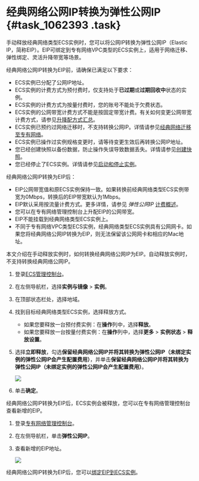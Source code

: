 # 经典网络公网IP转换为弹性公网IP {#task_1062393 .task}

手动释放经典网络类型ECS实例时，您可以将公网IP转换为弹性公网IP（Elastic IP，简称EIP）。EIP可绑定到专有网络VPC类型的ECS实例上，适用于网络迁移、弹性绑定、灵活升降带宽等场景。

经典网络公网IP转换为EIP前，请确保已满足以下要求：

-   ECS实例已分配了公网IP地址。
-   ECS实例的计费方式为预付费时，仅支持处于**已过期**或**过期回收中**状态的实例。
-   ECS实例的计费方式为按量付费时，您的账号不能处于欠费状态。
-   ECS实例的公网带宽计费方式不能是按固定带宽计费。有关如何变更公网带宽计费方式，请参见[升降配方式汇总](../cn.zh-CN/实例/升降配实例/升降配方式汇总.md#)。
-   ECS实例已预约过网络迁移时，不支持转换公网IP。详情请参见[经典网络迁移至专有网络](cn.zh-CN/网络/经典网络迁移至专有网络.md#)。
-   ECS实例已操作过实例规格变更时，请等待变更生效后再转换公网IP地址。
-   您已经创建快照以备份数据，防止操作失误导致数据丢失。详情请参见[创建快照](cn.zh-CN/快照/使用快照/创建快照.md#)。
-   您已经停止了ECS实例。详情请参见[启动和停止实例](../cn.zh-CN/实例/管理实例/启动和停止实例.md#)。

经典网络公网IP转换为EIP后：

-   EIP公网带宽值和原ECS实例保持一致。如果转换前经典网络类型ECS实例带宽为0Mbps，转换后的EIP带宽默认为1Mbps。
-   EIP默认采用按流量计费方式。更多详情，请参见 *弹性公网IP* [计费概述](../../../../../cn.zh-CN/产品定价/计费概述.md#)。
-   您可以在专有网络管理控制台上升配EIP的公网带宽。
-   EIP不能挂载到经典网络类型ECS实例上。
-   不同于专有网络VPC类型ECS实例，经典网络类型ECS实例具有公网网卡。如果您将经典网络公网IP转换为EIP，则无法保留该公网网卡和相应的Mac地址。

本文介绍在手动释放实例时，如何转换经典网络公网IP为EIP。自动释放实例时，不支持转换经典网络公网IP。

1.  登录[ECS管理控制台](https://ecs.console.aliyun.com)。
2.  在左侧导航栏，选择**实例与镜像** \> **实例**。
3.  在顶部状态栏处，选择地域。
4.  找到目标经典网络类型ECS实例，选择释放方式。 
    -   如果您要释放一台预付费实例：在**操作**列中，选择**释放**。
    -   如果您要释放一台按量付费实例：在**操作**列中，选择**更多** \> **实例状态** \> **释放设置**。
5.  选择**立即释放**，勾选**保留经典网络公网IP并将其转换为弹性公网IP（未绑定实例的弹性公网IP会产生配置费用）**，并单击**保留经典网络公网IP并将其转换为弹性公网IP（未绑定实例的弹性公网IP会产生配置费用）**。 

    ![](http://static-aliyun-doc.oss-cn-hangzhou.aliyuncs.com/assets/img/855866/156283810451065_zh-CN.png)

6.  单击**确定**。

经典网络公网IP转换为EIP后，ECS实例会被释放，您可以在专有网络管理控制台查看新增的EIP。

1.  登录[专有网络管理控制台](https://vpcnext.console.aliyun.com)。
2.  在左侧导航栏，单击**弹性公网IP**。
3.  查看新增的EIP地址。

    ![](http://static-aliyun-doc.oss-cn-hangzhou.aliyuncs.com/assets/img/855866/156283810451066_zh-CN.png)


经典网络公网IP转换为EIP后，您可以[绑定EIP到ECS实例](../../../../../cn.zh-CN/用户指南/绑定云资源/绑定ECS实例.md#)。

